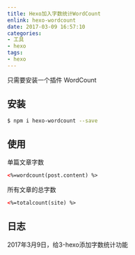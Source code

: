 ```yaml
---
title: Hexo加入字数统计WordCount
enlink: hexo-wordcount
date: 2017-03-09 16:57:10
categories:
- 工具
- hexo
tags:
- hexo
---
```

只需要安装一个插件 WordCount

## 安装
```bash
$ npm i hexo-wordcount --save
```
## 使用
单篇文章字数
```html
<%=wordcount(post.content) %>
```
所有文章的总字数
```html
<%=totalcount(site) %>
```
## 日志
2017年3月9日，给3-hexo添加字数统计功能

